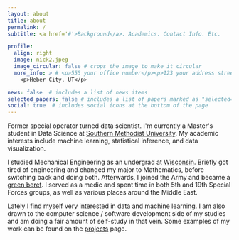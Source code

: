 ```yaml
---
layout: about
title: about
permalink: /
subtitle: <a href='#'>Background</a>. Academics. Contact Info. Etc.

profile:
  align: right
  image: nick2.jpeg
  image_circular: false # crops the image to make it circular
  more_info: > # <p>555 your office number</p><p>123 your address street</p>
    <p>Heber City, UT</p>

news: false  # includes a list of news items
selected_papers: false # includes a list of papers marked as "selected={true}"
social: true  # includes social icons at the bottom of the page
---
```


Former special operator turned data scientist. I'm currently a Master's student in Data Science at [Southern Methodist University](https://www.smu.edu/). My academic interests include machine learning, statistical inference, and data visualization.

I studied Mechanical Engineering as an undergrad at [Wisconsin](https://www.wisc.edu/). Briefly got tired of engineering and changed my major to Mathematics, before switching back and doing both. Afterwards, I joined the Army and became a [green beret](https://en.wikipedia.org/wiki/United_States_Army_Special_Forces). I served as a medic and spent time in both 5th and 19th Special Forces groups, as well as various places around the Middle East.

Lately I find myself very interested in data and machine learning. I am also drawn to the computer science / software development side of my studies and am doing a fair amount of self-study in that vein. Some examples of my work can be found on the [projects](/projects/) page.
